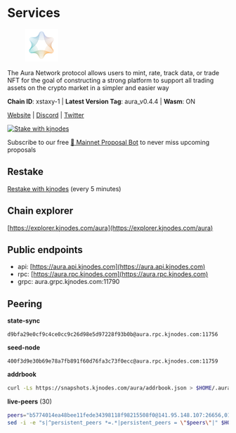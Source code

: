 # Services

<figure><img src="https://raw.githubusercontent.com/kj89/cosmos-images/main/logos/aura.png" alt=""><figcaption></figcaption></figure>

The Aura Network protocol allows users to mint, rate, track data,  or trade NFT for the goal of constructing a strong platform to  support all trading assets on the crypto market in a simpler and easier way

**Chain ID**: xstaxy-1 | **Latest Version Tag**: aura_v0.4.4 | **Wasm**: ON

[Website](https://aura.network) | [Discord](https://discord.gg/hpvF5QcWRf) | [Twitter](https://twitter.com/AuraNetworkHQ)

[![Stake with kjnodes](https://i.ibb.co/cr44Q8j/button-stake-with-kjnodes.png)](https://restake.app/aura/auravaloper17q4k3j6kcslrcuxtj9mxdcgez7kw7jdma8ykjs)

Subscribe to our free [🤖 Mainnet Proposal Bot](https://t.me/kjnodes_proposal_bot) to never miss upcoming proposals

## Restake

[Restake with kjnodes](https://restake.app/aura/auravaloper17q4k3j6kcslrcuxtj9mxdcgez7kw7jdma8ykjs) (every 5 minutes)
## Chain explorer
[https://explorer.kjnodes.com/aura](https://explorer.kjnodes.com/aura)

## Public endpoints

* api: [https://aura.api.kjnodes.com](https://aura.api.kjnodes.com)
* rpc: [https://aura.rpc.kjnodes.com](https://aura.rpc.kjnodes.com)
* grpc: aura.grpc.kjnodes.com:11790

## Peering

**state-sync**

```text
d9bfa29e0cf9c4ce0cc9c26d98e5d97228f93b0b@aura.rpc.kjnodes.com:11756
```

**seed-node**

```text
400f3d9e30b69e78a7fb891f60d76fa3c73f0ecc@aura.rpc.kjnodes.com:11759
```

**addrbook**
```bash
curl -Ls https://snapshots.kjnodes.com/aura/addrbook.json > $HOME/.aura/config/addrbook.json
```

**live-peers** (30)
```bash
peers="b5774014ea48bee11fede34398118f98215508f0@141.95.148.107:26656,0179528068da0dfaf61005cf5aa28793ca42b129@85.25.74.163:26656,2c5c149625e9f63e2bdd9415fdea40746b5edc53@146.190.214.193:26656,1584b3aa3969def4a9f70555b3b442d334053e94@148.113.159.22:10156,670c0c23a1196e706e058133fbbb156f7f33b352@5.9.95.147:26656,3e05f2b0fdd750511dbff9d3f6a47d3bc3d4b1f0@141.95.204.81:61456,d9bfa29e0cf9c4ce0cc9c26d98e5d97228f93b0b@65.109.88.38:17656,ed15ae05f17dd4e672eec0a96c38364d063b68dc@65.108.6.45:60756,a859027129ee2524b57c43b9ecbe3bcc4d120efb@195.3.222.183:26656,dce07d176e5ba4cfdc7b806eb80eabab162a09d0@45.76.213.229:26656,ebc272824924ea1a27ea3183dd0b9ba713494f83@95.214.52.139:26966,34d759895c5a451488db34c686e74cb954d86723@65.108.135.212:26656,c9c0b28dcf2db5f0e7b756986d3326d62ba47e78@144.126.147.58:26656,a19b89ebbf7331f435b8ef100ce501d2377922ea@209.126.116.182:26656,192ddd0eedf890393cb725361f045143477cab2a@42.113.198.54:26656,7885a9e940b45b9a2183488ca3a901b043b6ed67@144.76.40.53:21756,b6a0d0d030f35ffffcfe92e72ea13933c1adbe62@116.202.174.253:21656,0599779759ed60e12ed39a94cd02d303ba10d591@95.214.52.174:36656,5ce29d0d9ef1230eab07444dd73745d68a832d6f@65.109.106.172:40656,d2ea7c421c8bb552b84eba4c7924f9e78d3a79ae@176.9.158.219:41256,727c59b5388754d8e6d6c5cd64a9ee2b52acf226@65.109.92.235:11086,abb367c73ef28fc90f5071e1258a23c0e5be17cd@103.107.183.89:26656,f43c7c9a194ee5a97665a9aad8f887fdbb75e4ca@65.109.225.86:46656,3e7ef25f1c9829351936884618659167400eb0f1@142.132.149.171:26656,aec1624fad0adf47f9b4f7300dcb8bd4d63567f1@57.128.20.163:21756,1f536bba1e1922d8920ab742afd8c78b447c68b2@194.163.178.191:26676,63a90346040657406ddc48a2679e3bfbe17f717a@65.108.195.29:51656,d09fbac9fa84809f7ca34a40030bea2e87e77caf@148.113.6.190:26656,10b4cb9cbd7d3dae1aacc97355c1269ce5e36c57@93.190.141.68:21056,57406c041d38af3bac9acdcb2b4bdc90dc7a8852@88.99.164.158:26656"
sed -i -e "s|^persistent_peers *=.*|persistent_peers = \"$peers\"|" $HOME/.aura/config/config.toml
```

